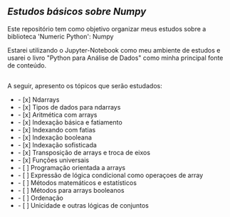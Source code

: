 ## *Estudos básicos sobre Numpy*
<p> Este repositório tem como objetivo organizar meus estudos sobre a biblioteca 'Numeric Python': Numpy </p>
<p> Estarei utilizando o Jupyter-Notebook como meu ambiente de estudos e usarei o livro "Python para Análise de Dados" como minha principal fonte de conteúdo. </p>

##

<p> A seguir, apresento os tópicos que serão estudados: </p>
<ul>
    <li> - [x] Ndarrays </li>
    <li> - [x] Tipos de dados para ndarrays </li>
    <li> - [x] Aritmética com arrays </li>
    <li> - [x] Indexação básica e fatiamento </li>
    <li> - [x] Indexando com fatias </li>
    <li> - [x] Indexação booleana </li>
    <li> - [x] Indexação sofisticada </li>
    <li> - [x] Transposição de arrays e troca de eixos </li>
    <li> - [x] Funções universais </li>
    <li> - [ ] Programação orientada a arrays </li>
    <li> - [ ] Expressão de lógica condicional como operaçoes de array </li>
    <li> - [ ] Métodos matemáticos e estatísticos </li>
    <li> - [ ] Métodos para arrays booleanos </li>
    <li> - [ ] Ordenação </li>
    <li> - [ ] Unicidade e outras lógicas de conjuntos </li>
</ul>

##

